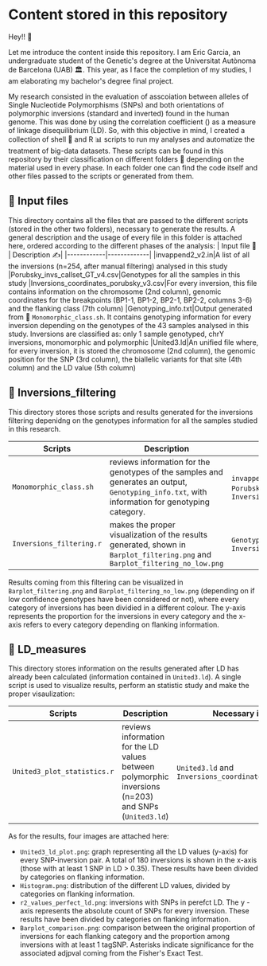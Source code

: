# Content stored in this repository
Hey!! 👋

Let me introduce the content inside this repository. I am Eric Garcia, an undergraduate student of the Genetic's degree at the Universitat Autònoma de Barcelona (UAB) 🏛️. This year, as I face the completion of my studies, I am elaborating my bachelor's degree final project. 

My research consisted in the evaluation of asscoiation between alleles of Single Nucleotide Polymorphisms (SNPs) and both orientations of polymorphic inversions (standard and inverted) found in the human genome. This was done by using the correlation coefficient () as a measure of linkage disequilibrium (LD). So, with this objective in mind, I created a collection of shell 🐚 and R 📊 scripts to run my analyses and automatize the treatment of big-data datasets. These scripts can be found in this repository by their classification on different folders 📁 depending on the material used in every phase. In each folder one can find the code itself and other files passed to the scripts or generated from them. 

## 📁 Input files

This directory contains all the files that are passed to the different scripts (stored in the other two folders), necessary to generate the results. A general description and the usage of every file in this folder is attached here, ordered according to the different phases of the analysis:
| Input file 📖 | Description ✍️|
|------------|-------------|
|invappend2_v2.in|A list of all the inversions (n=254, after manual filtering) analysed in this study 
|Porubsky_invs_callset_GT_v4.csv|Genotypes for all the samples in this study
|Inversions_coordinates_porubsky_v3.csv|For every inversion, this file contains information on the chromosome (2nd column), genomic coordinates for the breakpoints (BP1-1, BP1-2, BP2-1, BP2-2, columns 3-6) and the flanking class (7th column)
|Genotyping_info.txt|Output generated from 🐚 `Monomorphic_class.sh`. It contains genotyping information for every inversion depending on the genotypes of the 43 samples analysed in this study. Inversions are classified as: only 1 sample genotyped, chrY inversions, monomorphic and polymorphic
|United3.ld|An unified file where, for every inversion, it is stored the chromosome (2nd column), the genomic position for the SNP (3rd column), the biallelic variants for that site (4th column) and the LD value (5th column)

## 📁 Inversions_filtering

This directory stores those scripts and results generated for the inversions filtering depenidng on the genotypes information for all the samples studied in this research. 

|Scripts|Description|Necessary input files|
|-------|-----------|---------------------|
|`Monomorphic_class.sh`|reviews information for the genotypes of the samples and generates an output, `Genotyping_info.txt`, with information for genotyping category.|`invappend2_v2.in`, `Porubsky_invs_callset_GT_v4.csv` and `Inversions_coordinates_porubsky_v3.csv`|
|`Inversions_filtering.r`|makes the proper visualization of the results generated, shown in `Barplot_filtering.png` and `Barplot_filtering_no_low.png`|`Genotyping_info.txt` and `Inversions_coordinates_porubsky_v3.csv`|

Results coming from this filtering can be visualized in `Barplot_filtering.png` and `Barplot_filtering_no_low.png` (depending on if low confidence genotypes have been considered or not), where every category of inversions has been dividied in a different colour. The y-axis represents the proportion for the inversions in every category and the x-axis refers to every category depending on flanking information. 

## 📁 LD_measures

This directory stores information on the results generated after LD has already been calculated (information contained in `United3.ld`). A single script is used to visualize results, perform an statistic study and make the proper visaulization:

|Scripts|Description|Necessary input files|
|-------|-----------|---------------------|
|`United3_plot_statistics.r`|reviews information for the LD values between polymorphic inversions (n=203) and SNPs (`United3.ld`)| `United3.ld` and `Inversions_coordinates_porubsky_v3.csv`|

As for the results, four images are attached here:
  - `United3_ld_plot.png`: graph representing all the LD values (y-axis) for every SNP-inversion pair. A total of 180 inversions is shown in the x-axis (those with at least 1 SNP in LD > 0.35). These results have been divided by categories on flanking information.
  - `Histogram.png`: distribution of the different LD values, divided by categories on flanking information. 
  - `r2_values_perfect_ld.png`: inversions with SNPs in perefct LD. The y -axis represents the absolute count of SNPs for every inversion. These results have been divided by categories on flanking information.  
  - `Barplot_comparison.png`: comparison between the original proportion of inversions for each flanking category and the proportion among inversions with at least 1 tagSNP. Asterisks indicate significance for the associated adjpval coming from the Fisher's Exact Test. 


